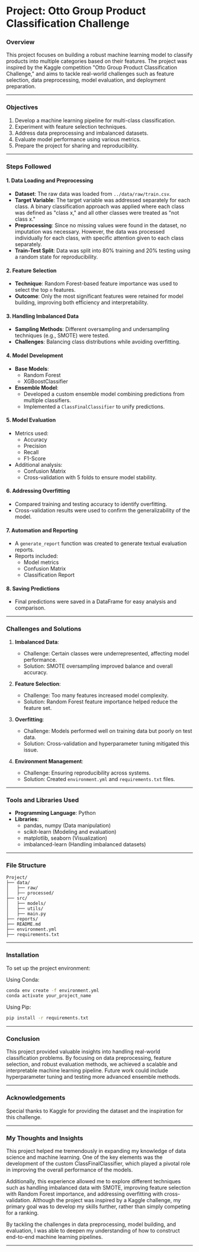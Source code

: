 # Project: Otto Group Product Classification Challenge

### Overview
This project focuses on building a robust machine learning model to classify products into multiple categories based on their features. The project was inspired by the Kaggle competition "Otto Group Product Classification Challenge," and aims to tackle real-world challenges such as feature selection, data preprocessing, model evaluation, and deployment preparation.

---

### Objectives
1. Develop a machine learning pipeline for multi-class classification.
2. Experiment with feature selection techniques.
3. Address data preprocessing and imbalanced datasets.
4. Evaluate model performance using various metrics.
5. Prepare the project for sharing and reproducibility.

---

### Steps Followed

#### **1. Data Loading and Preprocessing**
- **Dataset**: The raw data was loaded from `../data/raw/train.csv`.
- **Target Variable**: The target variable was addressed separately for each class. A binary classification approach was applied where each class was defined as "class x," and all other classes were treated as "not class x."
- **Preprocessing**: Since no missing values were found in the dataset, no imputation was necessary. However, the data was processed individually for each class, with specific attention given to each class separately.
- **Train-Test Split**: Data was split into 80% training and 20% testing using a random state for reproducibility.

#### **2. Feature Selection**
- **Technique**: Random Forest-based feature importance was used to select the top `n` features.
- **Outcome**: Only the most significant features were retained for model building, improving both efficiency and interpretability.

#### **3. Handling Imbalanced Data**
- **Sampling Methods**: Different oversampling and undersampling techniques (e.g., SMOTE) were tested.
- **Challenges**: Balancing class distributions while avoiding overfitting.

#### **4. Model Development**
- **Base Models**:
  - Random Forest
  - XGBoostClassifier
- **Ensemble Model**:
  - Developed a custom ensemble model combining predictions from multiple classifiers.
  - Implemented a `ClassFinalClassifier` to unify predictions.

#### **5. Model Evaluation**
- Metrics used:
  - Accuracy
  - Precision
  - Recall
  - F1-Score
- Additional analysis:
  - Confusion Matrix
  - Cross-validation with 5 folds to ensure model stability.

#### **6. Addressing Overfitting**
- Compared training and testing accuracy to identify overfitting.
- Cross-validation results were used to confirm the generalizability of the model.

#### **7. Automation and Reporting**
- A `generate_report` function was created to generate textual evaluation reports.
- Reports included:
  - Model metrics
  - Confusion Matrix
  - Classification Report
  
#### **8. Saving Predictions**
- Final predictions were saved in a DataFrame for easy analysis and comparison.

---

### Challenges and Solutions
1. **Imbalanced Data**:
   - Challenge: Certain classes were underrepresented, affecting model performance.
   - Solution: SMOTE oversampling improved balance and overall accuracy.

2. **Feature Selection**:
   - Challenge: Too many features increased model complexity.
   - Solution: Random Forest feature importance helped reduce the feature set.

3. **Overfitting**:
   - Challenge: Models performed well on training data but poorly on test data.
   - Solution: Cross-validation and hyperparameter tuning mitigated this issue.

4. **Environment Management**:
   - Challenge: Ensuring reproducibility across systems.
   - Solution: Created `environment.yml` and `requirements.txt` files.

---

### Tools and Libraries Used
- **Programming Language**: Python
- **Libraries**:
  - pandas, numpy (Data manipulation)
  - scikit-learn (Modeling and evaluation)
  - matplotlib, seaborn (Visualization)
  - imbalanced-learn (Handling imbalanced datasets)

---

### File Structure
```plaintext
Project/
├── data/
│   ├── raw/
│   ├── processed/
├── src/
│   ├── models/
│   ├── utils/
│   ├── main.py
├── reports/
├── README.md
├── environment.yml
├── requirements.txt
```

---

### Installation
To set up the project environment:

Using Conda:
```bash
conda env create -f environment.yml
conda activate your_project_name
```

Using Pip:
```bash
pip install -r requirements.txt
```

---

### Conclusion
This project provided valuable insights into handling real-world classification problems. By focusing on data preprocessing, feature selection, and robust evaluation methods, we achieved a scalable and interpretable machine learning pipeline. Future work could include hyperparameter tuning and testing more advanced ensemble methods.

---

### Acknowledgements
Special thanks to Kaggle for providing the dataset and the inspiration for this challenge.

---

### My Thoughts and Insights
This project helped me tremendously in expanding my knowledge of data science and machine learning. One of the key elements was the development of the custom ClassFinalClassifier, which played a pivotal role in improving the overall performance of the models.

Additionally, this experience allowed me to explore different techniques such as handling imbalanced data with SMOTE, improving feature selection with Random Forest importance, and addressing overfitting with cross-validation. Although the project was inspired by a Kaggle challenge, my primary goal was to develop my skills further, rather than simply competing for a ranking.

By tackling the challenges in data preprocessing, model building, and evaluation, I was able to deepen my understanding of how to construct end-to-end machine learning pipelines.

---
